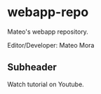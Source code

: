 # webapp-repo
Mateo's webapp repository.

Editor/Developer: Mateo Mora

## Subheader

Watch tutorial on Youtube.

